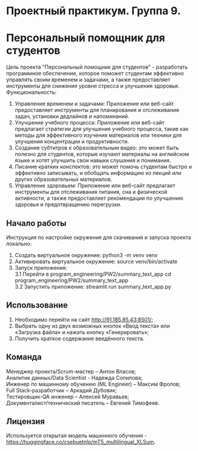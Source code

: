 # Проектный практикум. Группа 9.
# Персональный помощник для студентов
Цель проекта "Персональный помощник для студентов" - разработать программное обеспечение, которое поможет студентам эффективно управлять своим временем и задачами, а также предоставляет инструменты для снижения уровня стресса и улучшения здоровья.
Функциональность:
1.	Управление временем и задачами: Приложение или веб-сайт предоставляет инструменты для планирования и отслеживания задач, установки дедлайнов и напоминаний.
2.	Улучшение учебного процесса: Приложение или веб-сайт предлагает стратегии для улучшения учебного процесса, такие как методы для эффективного изучения материалов или техники для улучшения концентрации и продуктивности.
3.	Создание субтитров к образовательным видео: это может быть полезно для студентов, которые изучают материалы на английском языке и хотят улучшить свои навыки слушания и понимания.
4.	Писание кратких конспектов: это может помочь студентам быстро и эффективно записывать, и обобщать информацию из лекций или других образовательных материалов.
5.	Управление здоровьем: Приложение или веб-сайт предлагает инструменты для отслеживания питания, сна и физической активности, а также предоставляет рекомендации по улучшению здоровья и предотвращению перегрузки.
## Начало работы
Инструкция по настройке окружения для скачивания и запуска проекта локально:
1.	Создать виртуальное окружение:
    python3 -m venv venv
2.	Активировать виртуальное окружение:
    source venv/bin/activate
3.	Запуск приложения:  
3.1 Перейти в program_engineering/PW2/summary_text_app
    cd program_engineering/PW2/summary_text_app  
3.2 Запустить приложение:
    streamlit run summary_text_app.py
## Использование
1.	Необходимо перейти на сайт http://91.185.85.43:8501/;
2.	Выбрать одну из двух возможных кнопок «Ввод текста» или «Загрузка файла» и нажать кнопку «Генерировать»;
3.	Получить краткое содержание введённого текста.
## Команда
Менеджер проекта/Scrum-мастер – Антон Власов;  
Аналитик данных/Data Scientist - Надежда Сопилова;  
Инженер по машинному обучению (ML Engineer) – Максим Фролов;  
Full Stack-разработчик – Аркадий Дубовик;  
Тестировщик-QA инженер – Алексей Муравьев;  
Документалист/технический писатель – Евгений Тимофеев.  
## Лицензия
Используется открытая модель машинного обучения - https://huggingface.co/csebuetnlp/mT5_multilingual_XLSum.
